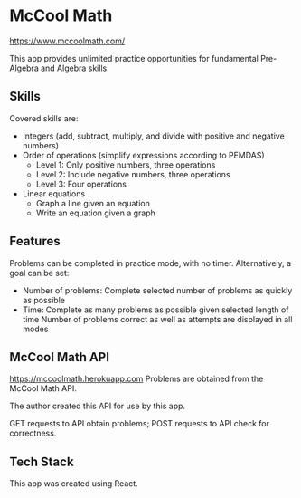# McCool Math
https://www.mccoolmath.com/

This app provides unlimited practice opportunities for fundamental Pre-Algebra and Algebra skills.

## Skills
Covered skills are: 
* Integers (add, subtract, multiply, and divide with positive and negative numbers)
* Order of operations (simplify expressions according to PEMDAS)
  * Level 1: Only positive numbers, three operations
  * Level 2: Include negative numbers, three operations
  * Level 3: Four operations
* Linear equations
  * Graph a line given an equation
  * Write an equation given a graph

## Features
Problems can be completed in practice mode, with no timer. 
Alternatively, a goal can be set:
  * Number of problems: Complete selected number of problems as quickly as possible
  * Time: Complete as many problems as possible given selected length of time
Number of problems correct as well as attempts are displayed in all modes

## McCool Math API
https://mccoolmath.herokuapp.com
Problems are obtained from the McCool Math API.

The author created this API for use by this app.

GET requests to API obtain problems; POST requests to API check for correctness.

## Tech Stack
This app was created using React.

